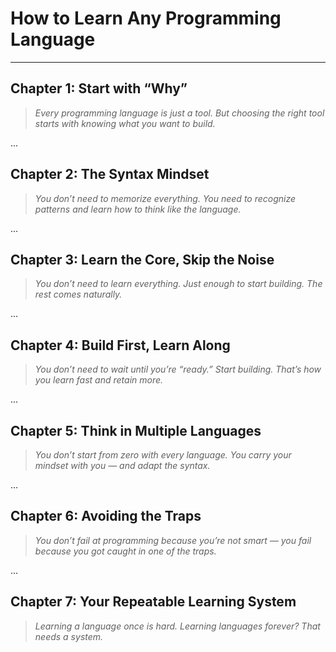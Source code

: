 # How to Learn Any Programming Language

---

## Chapter 1: Start with “Why”

> *Every programming language is just a tool. But choosing the right tool starts with knowing what you want to build.*

...

## Chapter 2: The Syntax Mindset

> *You don’t need to memorize everything. You need to recognize patterns and learn how to think like the language.*

...

## Chapter 3: Learn the Core, Skip the Noise

> *You don’t need to learn everything. Just enough to start building. The rest comes naturally.*

...

## Chapter 4: Build First, Learn Along

> *You don’t need to wait until you’re “ready.” Start building. That’s how you learn fast and retain more.*

...

## Chapter 5: Think in Multiple Languages

> *You don’t start from zero with every language. You carry your mindset with you — and adapt the syntax.*

...

## Chapter 6: Avoiding the Traps

> *You don’t fail at programming because you’re not smart — you fail because you got caught in one of the traps.*

...

## Chapter 7: Your Repeatable Learning System

> *Learning a language once is hard. Learning languages forever? That needs a system.*

